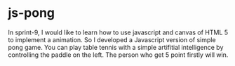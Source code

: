 # js-pong

In sprint-9, I would like to learn how to use javascript and canvas of HTML 5 to implement a animation. 
So I developed a Javascript version of simple pong game. You can play table tennis with a simple artifitial intelligence 
by controlling the paddle on the left. The person who get 5 point firstly will win.